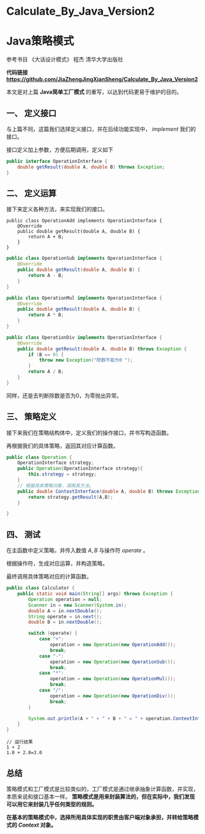 # Calculate_By_Java_Version2
# Java策略模式

参考书目 《大话设计模式》 程杰 清华大学出版社

**代码链接** **https://github.com/JiaZhengJingXianSheng/Calculate_By_Java_Version2**

本文是对上篇 **Java简单工厂模式** 的重写，以达到代码更易于维护的目的。

## 一、 定义接口

与上篇不同，这篇我们选择定义接口，并在后续功能实现中， $implement$ 我们的接口。

接口定义加上参数，方便后期调用，定义如下

```java
public interface OperationInterface {
    double getResult(double A, double B) throws Exception;
}
```

## 二、 定义运算

接下来定义各种方法，来实现我们的接口。

```
public class OperationAdd implements OperationInterface {
    @Override
    public double getResult(double A, double B) {
        return A + B;
    }
}
```

```java
public class OperationSub implements OperationInterface {
    @Override
    public double getResult(double A, double B) {
        return A - B;
    }
}
```

```java
public class OperationMul implements OperationInterface {
    @Override
    public double getResult(double A, double B) {
        return A * B;
    }
}

```

```java
public class OperationDiv implements OperationInterface {
    @Override
    public double getResult(double A, double B) throws Exception {
        if (B == 0) {
            throw new Exception("除数不能为0 ");
        }
        return A / B;
    }
}
```

同样，还是去判断除数是否为0，为零抛出异常。

## 三、 策略定义

接下来我们在策略结构体中，定义我们的操作接口，并书写构造函数。

再根据我们的具体策略，返回其对应计算函数。

```java
public class Operation {
    OperationInterface strategy;
    public Operation(OperationInterface strategy){
        this.strategy = strategy;
    }
    // 根据具体策略对象，调用其方法。
    public double ContextInterface(double A, double B) throws Exception {
        return strategy.getResult(A,B);
    }

}
```

## 四、 测试

在主函数中定义策略，并传入数值 $A,B$ 与操作符 $operate$ 。

根据操作符，生成对应运算，并构造策略。

最终调用具体策略对应的计算函数。

```java
public class Calculator {
    public static void main(String[] args) throws Exception {
        Operation operation = null;
        Scanner in = new Scanner(System.in);
        double A = in.nextDouble();
        String operate = in.next();
        double B = in.nextDouble();

        switch (operate) {
            case "+":
                operation = new Operation(new OperationAdd());
                break;
            case "-":
                operation = new Operation(new OperationSub());
                break;
            case "*":
                operation = new Operation(new OperationMul());
                break;
            case "/":
                operation = new Operation(new OperationDiv());
                break;
        }

        System.out.println(A + " + " + B + " = " + operation.ContextInterface(A, B));
    }
}
```

```
// 运行结果
1 + 2
1.0 + 2.0=3.0
```

## 总结

策略模式和工厂模式是比较类似的，工厂模式是通过继承抽象计算函数，并实现，本质来说和接口基本一样。 **策略模式是用来封装算法的，但在实际中，我们发现可以用它来封装几乎任何类型的规则。**

 **在基本的策略模式中，选择所用具体实现的职责由客户端对象承担，并转给策略模式的 $Context$  对象。**

